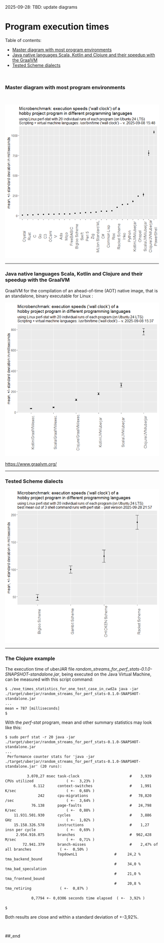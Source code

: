 2025-09-28: TBD: update diagrams

# Program execution times

Table of contents:

- [Master diagram with most program environments](#master-diagram-with-most-program-environments)
- [Java native languages Scala, Kotlin and Clojure and their speedup with the GraalVM](#java-native-languages-scala-kotlin-and-clojure-and-their-speedup-with-the-graalvm)
- [Tested Scheme dialects](#tested-scheme-dialects)

<br/>

### Master diagram with most program environments

<br/>

![plot](./mean_stddev_err_whiskers%20--%20no%20GraalVM.png)

---

### Java native languages Scala, Kotlin and Clojure and their speedup with the GraalVM

GraalVM for the compilation of an ahead-of-time (AOT) native image, that is an standalone, binary executable for Linux :

![plot](./mean_stddev_err_whiskers%20--%20only%20GraalVM.png)

https://www.graalvm.org/

---

### Tested Scheme dialects

![plot](./mean_stddev_err_whiskers%20--%20only%20Scheme.png)

---

### The Clojure example

The execution time of uberJAR file _random_streams_for_perf_stats-0.1.0-SNAPSHOT-standalone.jar_, being executed on the Java Virtual Machine, can be measured with this script command: 

```
$ ./exe_times_statistics_for_one_test_case_in_cwd2a java -jar ./target/uberjar/random_streams_for_perf_stats-0.1.0-SNAPSHOT-standalone.jar
...
mean = 787 [milliseconds]
$
```

With the _perf-stat_ program, mean and other summary statistics may look like this:

```
$ sudo perf stat -r 20 java -jar ./target/uberjar/random_streams_for_perf_stats-0.1.0-SNAPSHOT-standalone.jar
...
 Performance counter stats for 'java -jar ./target/uberjar/random_streams_for_perf_stats-0.1.0-SNAPSHOT-standalone.jar' (20 runs):

          3.070,27 msec task-clock                       #    3,939 CPUs utilized               ( +-  3,23% )
             6.112      context-switches                 #    1,991 K/sec                       ( +-  0,68% )
               242      cpu-migrations                   #   78,820 /sec                        ( +-  3,64% )
            76.138      page-faults                      #   24,798 K/sec                       ( +-  0,88% )
    11.931.501.930      cycles                           #    3,886 GHz                         ( +-  1,02% )
    15.158.326.578      instructions                     #    1,27  insn per cycle              ( +-  0,69% )
     2.954.916.075      branches                         #  962,428 M/sec                       ( +-  0,71% )
        72.941.379      branch-misses                    #    2,47% of all branches             ( +-  0,50% )
                        TopdownL1                 #     24,2 %  tma_backend_bound      
                                                  #     34,0 %  tma_bad_speculation    
                                                  #     21,0 %  tma_frontend_bound     
                                                  #     20,8 %  tma_retiring             ( +-  0,87% )

            0,7794 +- 0,0306 seconds time elapsed  ( +-  3,92% )

$
```

Both results are close and within a standard deviation of +-3,92%.

<br/>

##_end
